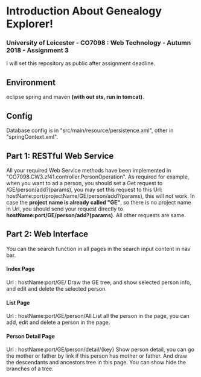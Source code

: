 # Introduction About Genealogy Explorer!

### University of Leicester - CO7098 : Web Technology - Autumn 2018 - Assignment 3

I will set this repository as public after assignment deadline.

## Environment

eclipse spring and maven **(with out sts, run in tomcat)**.

## Config

Database config is in "src/main/resource/persistence.xml", other in "springContext.xml".

## Part 1: RESTful Web Service

All your required Web Service methods have been implemented in "CO7098.CW3.zf41.controller.PersonOperation". As required for example, when you want to ad a person, you should set a Get request to /GE/person/add?(params), you may set this request to this Url: hostName:port/projectName/GE/person/add?(params), this will not work. In case the **project name is already called "GE"**, so there is no project name in Url,
you should send your request directly to **hostName:port/GE/person/add?(params)**. All other requests are same.

## Part 2: Web Interface

You can the search function in all pages in the search input content in nav bar.
#### Index Page
 Url  :  hostName:port/GE/
 Draw the GE tree, and show selected person info, and edit and delete the selected person.
#### List Page
 Url  :  hostName:port/GE/person/All
 List all the person in the page, you can add, edit and delete a person in the page.
#### Person Detail Page
 Url  :  hostName:port/GE/person/detail/{key}
 Show person detail, you can go the mother or father by link if this person has mother or father.
 And draw the  descendants and ancestors tree in this page. You can show hide the branches of a tree.
